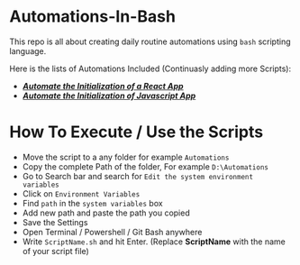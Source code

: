 # Automations-In-Bash

This repo is all about creating daily routine automations using `bash` scripting language.

Here is the lists of Automations Included (Continuasly adding more Scripts):

- [___Automate the Initialization of a React App___ ](https://github.com/Syed-Saleh-Programmer/Automations-In-Bash/blob/main/scripts/Javascript_init.sh)
- [___Automate the Initialization of Javascript App___ ](https://github.com/Syed-Saleh-Programmer/Automations-In-Bash/blob/main/scripts/React_init.sh)




# How To Execute / Use the Scripts

- Move the script to a any folder for example `Automations`
- Copy the complete Path of the folder, For example `D:\Automations`
- Go to Search bar and search for `Edit the system environment variables`
- Click on `Environment Variables`
- Find `path` in the `system variables` box
- Add new path and paste the path you copied
- Save the Settings
- Open Terminal / Powershell / Git Bash anywhere
- Write `ScriptName.sh` and hit Enter.  (Replace __ScriptName__ with the name of your script file)

